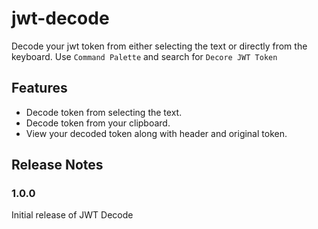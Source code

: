 # jwt-decode

Decode your jwt token from either selecting the text or directly from the keyboard.
Use `Command Palette` and search for `Decore JWT Token` 

## Features
- Decode token from selecting the text.
- Decode token from your clipboard.
- View your decoded token along with header and original token.

## Release Notes

### 1.0.0

Initial release of JWT Decode
